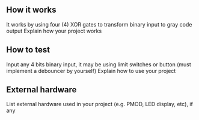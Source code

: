 <!---

This file is used to generate your project datasheet. Please fill in the information below and delete any unused
sections.

You can also include images in this folder and reference them in the markdown. Each image must be less than
512 kb in size, and the combined size of all images must be less than 1 MB.
-->

## How it works
It works by using four (4) XOR gates to transform binary input to gray code output
Explain how your project works

## How to test
Input any 4 bits binary input, it may be using limit switches or button (must implement a debouncer by yourself)
Explain how to use your project

## External hardware

List external hardware used in your project (e.g. PMOD, LED display, etc), if any

